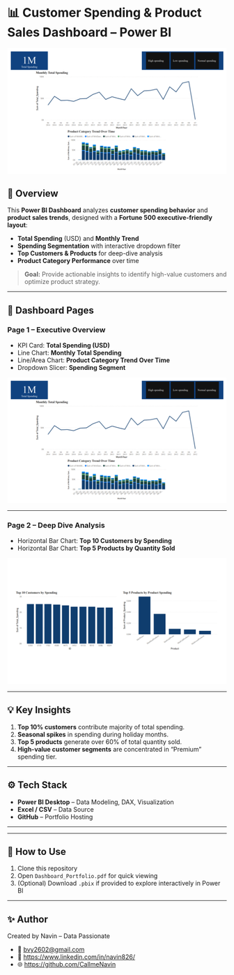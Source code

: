# 📊 Customer Spending & Product Sales Dashboard – Power BI

![Dashboard Overview](Pic1.png)

## 🔹 Overview

This **Power BI Dashboard** analyzes **customer spending behavior** and **product sales trends**, designed with a **Fortune 500 executive-friendly layout**:

- **Total Spending** (USD) and **Monthly Trend**
- **Spending Segmentation** with interactive dropdown filter
- **Top Customers & Products** for deep-dive analysis
- **Product Category Performance** over time

> **Goal:** Provide actionable insights to identify high-value customers and optimize product strategy.

---

## 📑 Dashboard Pages

### **Page 1 – Executive Overview**
- KPI Card: **Total Spending (USD)**  
- Line Chart: **Monthly Total Spending**  
- Line/Area Chart: **Product Category Trend Over Time**  
- Dropdown Slicer: **Spending Segment**

![Dashboard Overview](Pic1.png)

---

### **Page 2 – Deep Dive Analysis**
- Horizontal Bar Chart: **Top 10 Customers by Spending**  
- Horizontal Bar Chart: **Top 5 Products by Quantity Sold**

![Deep Dive Dashboard](Pic2.png)

---

## 💡 Key Insights
1. **Top 10% customers** contribute majority of total spending.  
2. **Seasonal spikes** in spending during holiday months.  
3. **Top 5 products** generate over 60% of total quantity sold.  
4. **High-value customer segments** are concentrated in “Premium” spending tier.

---

## ⚙️ Tech Stack
- **Power BI Desktop** – Data Modeling, DAX, Visualization
- **Excel / CSV** – Data Source
- **GitHub** – Portfolio Hosting

---

---

## 🚀 How to Use
1. Clone this repository  
2. Open `Dashboard_Portfolio.pdf` for quick viewing  
3. (Optional) Download `.pbix` if provided to explore interactively in Power BI  

---

## ✨ Author
Created by Navin – Data Passionate
- 📧 bvy2602@gmail.com  
- 💼 https://www.linkedin.com/in/navin826/  
- 🌐 https://github.com/CallmeNavin
